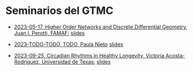 # Seminarios del GTMC

* [2023-05-17, Higher Order Networks and Discrete Differential Geometry, Juan I. Perotti, FAMAF:](https://github.com/jipphysics/gtmc-seminarios/blob/main/2023/2023-05-17/resumen.md) [slides](https://github.com/jipphysics/gtmc-seminarios/blob/main/2023/2023-05-17/slides.pdf)

* [2023-TODO-TODO, TODO, Paula Nieto](TODO) [slides](TODO)

* [2023-09-25, Circadian Rhythms in Healthy Longevity, Victoria Acosta-Rodriguez, Universidad de Texas:](https://github.com/jipphysics/gtmc-seminarios/blob/main/2023/2023-09-25/resumen.md) [slides](TODO)


